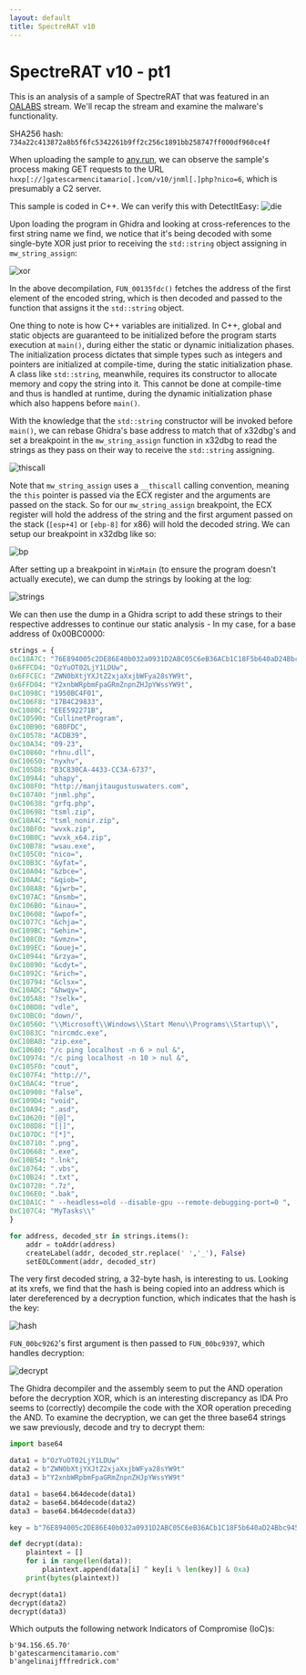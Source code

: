 ```yaml
---
layout: default
title: SpectreRAT v10
---
```


# SpectreRAT v10 - pt1

This is an analysis of a sample of SpectreRAT that was featured in an [OALABS](https://www.openanalysis.net/) stream. We'll recap the stream and examine the malware's functionality.

SHA256 hash: `734a22c413872a8b5f6fc5342261b9ff2c256c1891bb258747ff000df960ce4f`

When uploading the sample to [any.run](https://any.run/), we can observe the sample's process making GET requests to the URL `hxxp[://]gatescarmencitamario[.]com/v10/jnml[.]php?nico=6`, which is presumably a C2 server.

This sample is coded in C++. We can verify this with DetectItEasy:
![die](./pictures/cpp.png)

Upon loading the program in Ghidra and looking at cross-references to the first string name we find, we notice that it's being decoded with some single-byte XOR just prior to receiving the `std::string` object assigning in `mw_string_assign`:

![xor](./pictures/xor-stringassign.png)

In the above decompilation, `FUN_00135fdc()` fetches the address of the first element of the encoded string, which is then decoded and passed to the function that assigns it the `std::string` object.

One thing to note is how C++ variables are initialized. In C++, global and static objects are guaranteed to be initialized before the program starts execution at `main()`, during either the static or dynamic initialization phases. The initialization process dictates that simple types such as integers and pointers are initialized at compile-time, during the static initialization phase. A class like `std::string`, meanwhile, requires its constructor to allocate memory and copy the string into it. This cannot be done at compile-time and thus is handled at runtime, during the dynamic initialization phase which also happens before `main()`. 

With the knowledge that the `std::string` constructor will be invoked before `main()`, we can rebase Ghidra's base address to match that of x32dbg's and set a breakpoint in the `mw_string_assign` function in x32dbg to read the strings as they pass on their way to receive the `std::string` assigning.

![thiscall](./pictures/mw_string_assign.png)

Note that `mw_string_assign` uses a `__thiscall` calling convention, meaning the `this` pointer is passed via the ECX register and the arguments are passed on the stack. So for our `mw_string_assign` breakpoint, the ECX register will hold the address of the string and the first argument passed on the stack (`[esp+4]` or `[ebp-8]` for x86) will hold the decoded string. We can setup our breakpoint in x32dbg like so:

![bp](./pictures/bp.png)

After setting up a breakpoint in `WinMain` (to ensure the program doesn't actually execute), we can dump the strings by looking at the log:

![strings](./pictures/strings.png)

We can then use the dump in a Ghidra script to add these strings to their respective addresses to continue our static analysis - In my case, for a base address of 0x00BC0000:

```python
strings = {
0xC10A7C: "76E894005c2DE86E40b032a0931D2ABC05C6eB36ACb1C18F5b640aD24Bbc9454",
0x6FFCD4: "OzYuOT02LjY1LDUw",
0x6FFCEC: "ZWN0bXtjYXJtZ2xjaXxjbWFya28sYW9t",
0x6FFD04: "Y2xnbWRpbmFpaGRmZnpnZHJpYWssYW9t",
0xC1098C: "1950BC4F01",
0xC106F8: "17B4C29833",
0xC1080C: "EEE592271B",
0xC10590: "CullinetProgram",
0xC10B90: "680FDC",
0xC10578: "ACDB39",
0xC10A34: "09-23",
0xC10860: "rhnu.dll",
0xC10650: "nyxhv",
0xC105D8: "B3C830CA-4433-CC3A-6737",
0xC109A4: "uhapy",
0xC108F0: "http://manjitaugustuswaters.com",
0xC10740: "jnml.php",
0xC10638: "grfq.php",
0xC10698: "tsml.zip",
0xC10A4C: "tsml_nonir.zip",
0xC10BF0: "wvxk.zip",
0xC10B0C: "wvxk_x64.zip",
0xC10B78: "wsau.exe",
0xC105C0: "nico=",
0xC10B3C: "&yfat=",
0xC10A04: "&zbce=",
0xC10AAC: "&qiob=",
0xC108A8: "&jwrb=",
0xC107AC: "&nsmb=",
0xC106B0: "&inau=",
0xC10608: "&wpof=",
0xC1077C: "&chja=",
0xC109BC: "&ehin=",
0xC108C0: "&vmzn=",
0xC109EC: "&ouej=",
0xC10944: "&rzya=",
0xC10890: "&cdyt=",
0xC1092C: "&rich=",
0xC10794: "&clsx=",
0xC10ADC: "&hwqy=",
0xC105A8: "?selk=",
0xC10BD8: "vdle",
0xC10BC0: "down/",
0xC10560: "\\Microsoft\\Windows\\Start Menu\\Programs\\Startup\\",
0xC1083C: "nircmdc.exe",
0xC10BA8: "zip.exe",
0xC10680: "/c ping localhost -n 6 > nul &",
0xC10974: "/c ping localhost -n 10 > nul &",
0xC105F0: "cout",
0xC107F4: "http://",
0xC10AC4: "true",
0xC10908: "false",
0xC109D4: "void",
0xC10A94: ".asd",
0xC10620: "[@]",
0xC108D8: "[|]",
0xC107DC: "[*]",
0xC10710: ".png",
0xC10668: ".exe",
0xC10B54: ".lnk",
0xC10764: ".vbs",
0xC10B24: ".txt",
0xC10728: ".7z",
0xC106E0: ".bak",
0xC10A1C: " --headless=old --disable-gpu --remote-debugging-port=0 ",
0xC107C4: "MyTasks\\"
}

for address, decoded_str in strings.items():
    addr = toAddr(address)
    createLabel(addr, decoded_str.replace(' ','_'), False)
    setEOLComment(addr, decoded_str)
```

The very first decoded string, a 32-byte hash, is interesting to us. Looking at its xrefs, we find that the hash is being copied into an address which is later dereferenced by a decryption function, which indicates that the hash is the key:

![hash](./pictures/hash.png)

`FUN_00bc9262`'s first argument is then passed to `FUN_00bc9397`, which handles decryption:

![decrypt](./pictures/decryption.png)

The Ghidra decompiler and the assembly seem to put the AND operation before the decryption XOR, which is an interesting discrepancy as IDA Pro seems to (correctly) decompile the code with the XOR operation preceding the AND. To examine the decryption, we can get the three base64 strings we saw previously, decode and try to decrypt them:

```python
import base64

data1 = b"OzYuOT02LjY1LDUw"
data2 = b"ZWN0bXtjYXJtZ2xjaXxjbWFya28sYW9t"
data3 = b"Y2xnbWRpbmFpaGRmZnpnZHJpYWssYW9t"

data1 = base64.b64decode(data1)
data2 = base64.b64decode(data2)
data3 = base64.b64decode(data3)

key = b"76E894005c2DE86E40b032a0931D2ABC05C6eB36ACb1C18F5b640aD24Bbc9454"

def decrypt(data):
    plaintext = []
    for i in range(len(data)):
        plaintext.append(data[i] ^ key[i % len(key)] & 0xa)
    print(bytes(plaintext))

decrypt(data1)
decrypt(data2)
decrypt(data3)
```
Which outputs the following network Indicators of Compromise (IoC)s:
```
b'94.156.65.70'
b'gatescarmencitamario.com'
b'angelinaijfffredrick.com'
```
